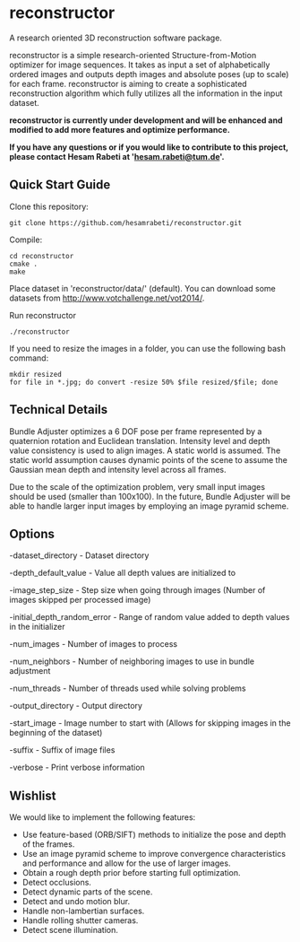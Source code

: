 # reconstructor
A research oriented 3D reconstruction software package.

reconstructor is a simple research-oriented Structure-from-Motion optimizer for image sequences. It takes as input a set of alphabetically ordered images and outputs depth images and absolute poses (up to scale) for each frame. reconstructor is aiming to create a sophisticated reconstruction algorithm which fully utilizes all the information in the input dataset.

**reconstructor is currently under development and will be enhanced and modified to add more features and optimize performance.**

**If you have any questions or if you would like to contribute to this project, please contact Hesam Rabeti at 'hesam.rabeti@tum.de'.**

Quick Start Guide
-------------
Clone this repository:
    
    git clone https://github.com/hesamrabeti/reconstructor.git

Compile:

    cd reconstructor
    cmake .
    make
    
Place dataset in 'reconstructor/data/' (default). You can download some datasets from http://www.votchallenge.net/vot2014/.

Run reconstructor

    ./reconstructor

If you need to resize the images in a folder, you can use the following bash command:

    mkdir resized
    for file in *.jpg; do convert -resize 50% $file resized/$file; done

Technical Details
-------------
Bundle Adjuster optimizes a 6 DOF pose per frame represented by a quaternion rotation and Euclidean translation. Intensity level and depth value consistency is used to align images. A static world is assumed. The static world assumption causes dynamic points of the scene to assume the Gaussian mean depth and intensity level across all frames.

Due to the scale of the optimization problem, very small input images should be used (smaller than 100x100). In the future, Bundle Adjuster will be able to handle larger input images by employing an image pyramid scheme.


Options
-------------
-dataset_directory - Dataset directory

-depth_default_value - Value all depth values are initialized to

-image_step_size - Step size when going through images (Number of images skipped per processed image)

-initial_depth_random_error - Range of random value added to depth values in the initializer

-num_images - Number of images to process

-num_neighbors - Number of neighboring images to use in bundle adjustment

-num_threads - Number of threads used while solving problems

-output_directory - Output directory

-start_image - Image number to start with (Allows for skipping images in the beginning of the dataset)

-suffix - Suffix of image files

-verbose - Print verbose information 

Wishlist
-------------
We would like to implement the following features:

* Use feature-based (ORB/SIFT) methods to initialize the pose and depth of the frames.
* Use an image pyramid scheme to improve convergence characteristics and performance and allow for the use of larger images.
* Obtain a rough depth prior before starting full optimization.
* Detect occlusions.
* Detect dynamic parts of the scene.
* Detect and undo motion blur.
* Handle non-lambertian surfaces.
* Handle rolling shutter cameras.
* Detect scene illumination.
